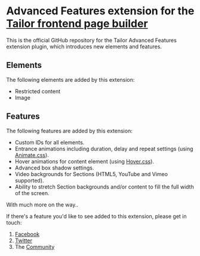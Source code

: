 # Advanced Features extension for the [Tailor frontend page builder](http://www.gettailor.com/)

This is the official GitHub repository for the Tailor Advanced Features extension plugin, which introduces new elements and features.

## Elements

The following elements are added by this extension:

- Restricted content
- Image

## Features

The following features are added by this extension:

* Custom IDs for all elements.
* Entrance animations including duration, delay and repeat settings (using [Animate.css](https://daneden.github.io/animate.css/)).
* Hover animations for content element (using [Hover.css](http://ianlunn.github.io/Hover/)).
* Advanced box shadow settings.
* Video backgrounds for Sections (HTML5, YouTube and Vimeo supported).
* Ability to stretch Section backgrounds and/or content to fill the full width of the screen.

With much more on the way.. 

If there's a feature you'd like to see added to this extension, please get in touch:

1. [Facebook](https://www.facebook.com/tailorwp/)
2. [Twitter](https://twitter.com/tailorwp)
3. The [Community](http://support.gettailor.com)